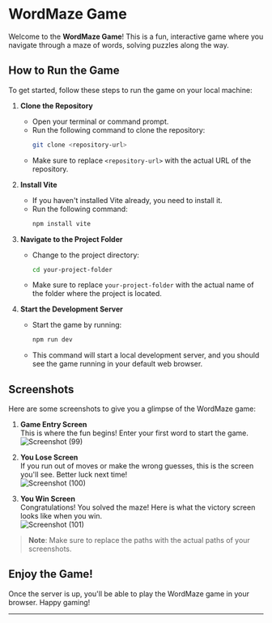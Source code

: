 
# WordMaze Game

Welcome to the **WordMaze Game**! This is a fun, interactive game where you navigate through a maze of words, solving puzzles along the way.

## How to Run the Game

To get started, follow these steps to run the game on your local machine:

1. **Clone the Repository**
   - Open your terminal or command prompt.
   - Run the following command to clone the repository:
     ```bash
     git clone <repository-url>
     ```
   - Make sure to replace `<repository-url>` with the actual URL of the repository.

2. **Install Vite**
   - If you haven't installed Vite already, you need to install it.
   - Run the following command:
     ```bash
     npm install vite
     ```

3. **Navigate to the Project Folder**
   - Change to the project directory:
     ```bash
     cd your-project-folder
     ```
   - Make sure to replace `your-project-folder` with the actual name of the folder where the project is located.

4. **Start the Development Server**
   - Start the game by running:
     ```bash
     npm run dev
     ```
   - This command will start a local development server, and you should see the game running in your default web browser.

## Screenshots

Here are some screenshots to give you a glimpse of the WordMaze game:

1. **Game Entry Screen**  
   This is where the fun begins! Enter your first word to start the game.  
   ![Screenshot (99)](https://github.com/user-attachments/assets/7498c600-c516-44b9-bd8d-ceadb96ac33e)



2. **You Lose Screen**  
   If you run out of moves or make the wrong guesses, this is the screen you'll see. Better luck next time!  
   ![Screenshot (100)](https://github.com/user-attachments/assets/a90f0aa6-594b-4b3c-aa50-d42bf6a296b7)



3. **You Win Screen**  
   Congratulations! You solved the maze! Here is what the victory screen looks like when you win.  
   ![Screenshot (101)](https://github.com/user-attachments/assets/0dfb06da-499b-4ea6-8789-1ee4844f029c)


> **Note**: Make sure to replace the paths with the actual paths of your screenshots.

## Enjoy the Game!

Once the server is up, you'll be able to play the WordMaze game in your browser. Happy gaming!

---
